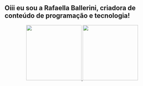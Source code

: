 ## Oiii eu sou a Rafaella Ballerini, criadora de conteúdo de programação e tecnologia!
<div align="center">
  <a href="https://github.com/snoopyxz">
  <img height="180em" src="https://github-readme-stats.vercel.app/api?username=snoopyxz&show_icons=true&theme=dracula&include_all_commits=true&count_private=true"/>
  <img height="180em" src="https://github-readme-stats.vercel.app/api/top-langs/?username=snoopyxz&layout=compact&langs_count=7&theme=dracula"/>
</div>
